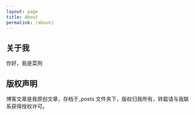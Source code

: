 ```yaml
---
layout: page
title: About
permalink: /about/
---
```


## 关于我
你好，我是菜狗


## 版权声明

博客文章是我原创文章，存档于_posts 文件夹下，版权归我所有，转载请与我联系获得授权许可。
